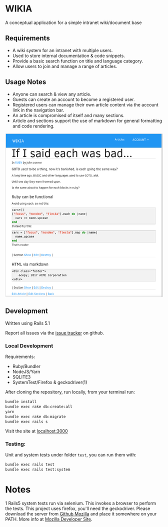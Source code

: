 # WIKIA

A conceptual application for a simple intranet wiki/document base

## Requirements

* A wiki system for an intranet with multiple users.
* Used to store internal documentation & code snippets.
* Provide a basic search function on title and language category.
* Allow users to join and manage a range of articles.

## Usage Notes

* Anyone can search & view any article.
* Guests can create an account to become a registered user.
* Registered users can manage their own article content via the account link in the navigation bar.
* An article is compromised of itself and many sections.
* Article and sections support the use of markdown for general formatting and code rendering.

![Alt text](/screenshot.png?raw=true "Alpha Screenshot")


## Development

Written using Rails 5.1

Report all issues via the [issue tracker](https://github.com/colindensem/wikia/issues) on github.

### Local Development

Requirements:
 * Ruby/Bundler
 * NodeJS/Yarn
 * SQLITE3
 * SystemTest/Firefox & geckodriver(1)

After cloning the repository, run locally, from your terminal run:
```
bundle install
bundle exec rake db:create:all
yarn
bundle exec rake db:migrate
bundle exec rails s
```

Visit the site at <a href="http://localhost:3000" target="\_blank">localhost:3000</a>

### Testing:

Unit and system tests under folder `test`, you can run them with:
```
bundle exec rails test
bundle exec rails test:system
```


# Notes
1 Rails5 system tests run via selenium. This invokes a browser to perform the tests. This project uses firefox, you'll need the geckodriver. Please download the server from [Github Mozilla](https://github.com/mozilla/geckodriver/releases) and place it somewhere on your PATH. More info at [Mozilla Developer Site](https://developer.mozilla.org/en-US/docs/Mozilla/QA/Marionette/WebDriver).
